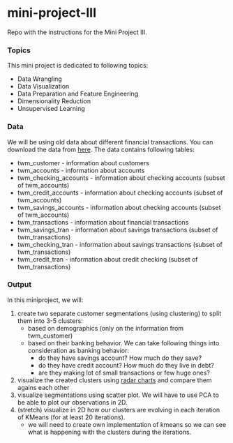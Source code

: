 # mini-project-III
Repo with the instructions for the Mini Project III.


### Topics
This mini project is dedicated to following topics:
- Data Wrangling
- Data Visualization
- Data Preparation and Feature Engineering
- Dimensionality Reduction
- Unsupervised Learning

### Data
We will be using old data about different financial transactions. You can download the data from [here](https://drive.google.com/file/d/1zAjnf936aHkwVCq_BmA47p4lpRjyRzMf/view?usp=sharing). The data contains following tables:

- twm_customer - information about customers
- twm_accounts - information about accounts
- twm_checking_accounts - information about checking accounts (subset of twm_accounts)
- twm_credit_accounts - information about checking accounts (subset of twm_accounts)
- twm_savings_accounts - information about checking accounts (subset of twm_accounts)
- twm_transactions - information about financial transactions
- twm_savings_tran - information about savings transactions (subset of twm_transactions)
- twm_checking_tran - information about savings transactions (subset of twm_transactions)
- twm_credit_tran - information about credit checking (subset of twm_transactions)


### Output

In this miniproject, we will:

1.  create two separate customer segmentations (using clustering) to split them into 3-5 clusters: 
    - based on demographics (only on the information from twm_customer)
    - based on their banking behavior. We can take following things into consideration as banking behavior:
        - do they have savings account? How much do they save?
        - do they have credit account? How much do they live in debt?
        - are they making lot of small transactions or few huge ones?
2. visualize the created clusters using [radar charts](https://plotly.com/python/radar-chart/) and compare them agains each other
3. visualize segmentations using scatter plot. We will have to use PCA to be able to plot our observations in 2D.
4. (stretch) visualize in 2D how our clusters are evolving in each iteration of KMeans (for at least 20 iterations).
    - we will need to create own implementation of kmeans so we can see what is happening with the clusters during the iterations.

